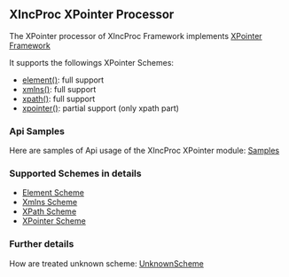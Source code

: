 ## XIncProc XPointer Processor
The XPointer processor of XIncProc Framework implements [XPointer Framework](http://www.w3.org/TR/xptr-framework/)

It supports the followings XPointer Schemes:

* [element()](http://www.w3.org/TR/xptr-element/): full support
* [xmlns()](http://www.w3.org/TR/xptr-xmlns/): full support
* [xpath()](http://www.w3.org/TR/xpath/): full support
* [xpointer()](http://www.w3.org/TR/xptr-xpointer/): partial support (only xpath part)

### Api Samples
Here are samples of Api usage of the XIncProc XPointer module: [Samples](specs/org/etourdot/xincproc/xpointer/api/Api.html)

### Supported Schemes in details
* [Element Scheme](specs/org/etourdot/xincproc/xpointer/element/Element.html)
* [Xmlns Scheme](specs/org/etourdot/xincproc/xpointer/xmlns/Xmlns.html)
* [XPath Scheme](specs/org/etourdot/xincproc/xpointer/xpath/Xpath.html)
* [XPointer Scheme](specs/org/etourdot/xincproc/xpointer/xpointer/Xpointer.html)

### Further details
How are treated unknown scheme: [UnknownScheme](specs/org/etourdot/xincproc/xpointer/UnknownScheme.html)
